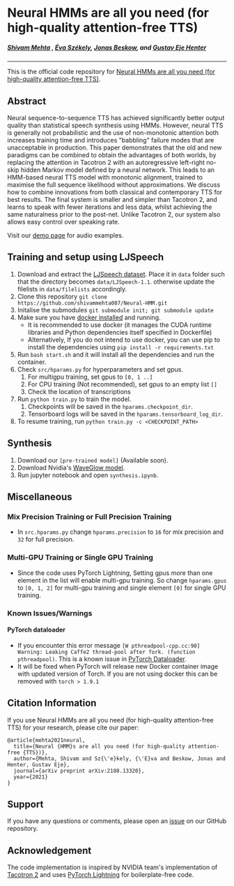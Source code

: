 # Neural HMMs are all you need (for high-quality attention-free TTS)
##### [Shivam Mehta][shivam_profile] , [Éva Székely][eva_profile], [Jonas Beskow][jonas_profile], and [Gustav Eje Henter][gustav_profile]
---

[paper_link]: https://arxiv.org/abs/2108.13320
[shivam_profile]: https://www.kth.se/profile/smehta
[eva_profile]: https://www.kth.se/profile/szekely
[jonas_profile]: https://www.kth.se/profile/beskow
[gustav_profile]: https://people.kth.se/~ghe/
[demo_page]: https://shivammehta007.github.io/Neural-HMM/
[ljspeech_link]: https://keithito.com/LJ-Speech-Dataset/
[github_link]: https://github.com/shivammehta007/Neural-HMM.git
[github_new_issue_link]: https://github.com/shivammehta007/Neural-HMM/issues/new
[docker_install_link]: https://docs.docker.com/get-docker/
[tacotron2_link]: https://github.com/NVIDIA/tacotron2
[pretrained_model_link]: https://www.test.com
[nvidia_waveglow_link]: https://drive.google.com/file/d/1rpK8CzAAirq9sWZhe9nlfvxMF1dRgFbF/view
[pytorch_lightning_link]: https://github.com/PyTorchLightning/pytorch-lightning
[pytorch_dataloader_issue_link]: https://github.com/pytorch/pytorch/issues/57273


This is the official code repository for [Neural HMMs are all you need (for high-quality attention-free TTS)][paper_link].

## Abstract
 Neural sequence-to-sequence TTS has achieved significantly better output quality than statistical speech synthesis using HMMs. However, neural TTS is generally not probabilistic and the use of non-monotonic attention both increases training time and introduces "babbling" failure modes that are unacceptable in production. This paper demonstrates that the old and new paradigms can be combined to obtain the advantages of both worlds, by replacing the attention in Tacotron 2 with an autoregressive left-right no-skip hidden Markov model defined by a neural network. This leads to an HMM-based neural TTS model with monotonic alignment, trained to maximise the full sequence likelihood without approximations. We discuss how to combine innovations from both classical and contemporary TTS for best results. The final system is smaller and simpler than Tacotron 2, and learns to speak with fewer iterations and less data, whilst achieving the same naturalness prior to the post-net. Unlike Tacotron 2, our system also allows easy control over speaking rate. 
 
 Visit our [demo page][demo_page] for audio examples.


## Training and setup using LJSpeech
1. Download and extract the [LJSpeech dataset][ljspeech_link]. Place it in `data` folder such that the directory becomes `data/LJSpeech-1.1`. otherwise update the filelists in `data/filelists` accordingly.
2. Clone this repository ```git clone https://github.com/shivammehta007/Neural-HMM.git``` 
3. Initalise the submodules ```git submodule init; git submodule update```
4. Make sure you have [docker installed][docker_install_link] and running.
    * It is recommended to use docker (it manages the CUDA runtime libraries and Python dependencies itself specified in Dockerfile)
    * Alternatively, If you do not intend to use docker, you can use pip to install the dependencies using ```pip install -r requirements.txt``` 
5. Run ``bash start.sh`` and it will install all the dependencies and run the container.
6. Check `src/hparams.py` for hyperparameters and set gpus.
    1. For multigpu training, set gpus to ```[0, 1 ..]```
    2. For CPU training (Not recommended), set gpus to an empty list ```[]```
    3. Check the location of transcriptions 
7. Run ```python train.py``` to train the model.
    1. Checkpoints will be saved in the `hparams.checkpoint_dir`.
    2. Tensorboard logs will be saved in the `hparams.tensorboard_log_dir`.
8. To resume training, run ```python train.py -c <CHECKPOINT_PATH>```

## Synthesis
1. Download our `[pre-trained model]` (Available soon).
2. Download Nvidia's [WaveGlow model][nvidia_waveglow_link].
3. Run jupyter notebook and open ```synthesis.ipynb```.


## Miscellaneous
### Mix Precision Training or Full Precision Training
- In ```src.hparams.py``` change ```hparams.precision``` to ```16``` for mix precision and ```32``` for full precision.
### Multi-GPU Training or Single GPU Training
- Since the code uses PyTorch Lightning, Setting gpus more than one element in the list will enable multi-gpu training. So change ```hparams.gpus``` to ```[0, 1, 2]``` for multi-gpu training and single element ```[0]``` for single GPU training.


### Known Issues/Warnings

#### PyTorch dataloader
* If you encounter this error message ```[W pthreadpool-cpp.cc:90] Warning: Leaking Caffe2 thread-pool after fork. (function pthreadpool)```. This is a known issue in [PyTorch Dataloader][pytorch_dataloader_issue_link]. 
* It will be fixed when PyTorch will release new Docker container image with updated version of Torch. If you are not using docker this can be removed with ```torch > 1.9.1```

## Citation Information
If you use Neural HMMs are all you need (for high-quality attention-free TTS) for your research, please cite our paper:
```
@article{mehta2021neural,
  title={Neural {HMM}s are all you need (for high-quality attention-free {TTS})},
  author={Mehta, Shivam and Sz{\'e}kely, {\'E}va and Beskow, Jonas and Henter, Gustav Eje},
  journal={arXiv preprint arXiv:2108.13320},
  year={2021}
}
```

## Support
If you have any questions or comments, please open an [issue][github_new_issue_link] on our GitHub repository.

## Acknowledgement
The code implementation is inspired by NVIDIA team's implementation of [Tacotron 2][tacotron2_link] and uses [PyTorch Lightning][pytorch_lightning_link] for boilerplate-free code.
